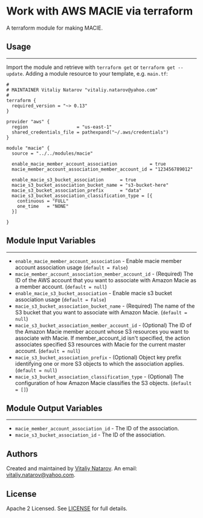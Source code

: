 # Work with AWS MACIE via terraform

A terraform module for making MACIE.


## Usage
----------------------
Import the module and retrieve with ```terraform get``` or ```terraform get --update```. Adding a module resource to your template, e.g. `main.tf`:

```
#
# MAINTAINER Vitaliy Natarov "vitaliy.natarov@yahoo.com"
#
terraform {
  required_version = "~> 0.13"
}

provider "aws" {
  region                  = "us-east-1"
  shared_credentials_file = pathexpand("~/.aws/credentials")
}

module "macie" {
  source = "../../modules/macie"

  enable_macie_member_account_association            = true
  macie_member_account_association_member_account_id = "123456789012"

  enable_macie_s3_bucket_association      = true
  macie_s3_bucket_association_bucket_name = "s3-bucket-here"
  macie_s3_bucket_association_prefix      = "data"
  macie_s3_bucket_association_classification_type = [{
    continuous = "FULL"
    one_time   = "NONE"
  }]

}
```

## Module Input Variables
----------------------
- `enable_macie_member_account_association` - Enable macie member account association usage (`default = False`)
- `macie_member_account_association_member_account_id` - (Required) The ID of the AWS account that you want to associate with Amazon Macie as a member account. (`default = null`)
- `enable_macie_s3_bucket_association` - Enable macie s3 bucket association usage (`default = False`)
- `macie_s3_bucket_association_bucket_name` - (Required) The name of the S3 bucket that you want to associate with Amazon Macie. (`default = null`)
- `macie_s3_bucket_association_member_account_id` - (Optional) The ID of the Amazon Macie member account whose S3 resources you want to associate with Macie. If member_account_id isn't specified, the action associates specified S3 resources with Macie for the current master account. (`default = null`)
- `macie_s3_bucket_association_prefix` - (Optional) Object key prefix identifying one or more S3 objects to which the association applies. (`default = null`)
- `macie_s3_bucket_association_classification_type` - (Optional) The configuration of how Amazon Macie classifies the S3 objects. (`default = []`)

## Module Output Variables
----------------------
- `macie_member_account_association_id` - The ID of the association.
- `macie_s3_bucket_association_id` - The ID of the association.


## Authors

Created and maintained by [Vitaliy Natarov](https://github.com/SebastianUA). An email: [vitaliy.natarov@yahoo.com](vitaliy.natarov@yahoo.com).

## License

Apache 2 Licensed. See [LICENSE](https://github.com/SebastianUA/terraform/blob/master/LICENSE) for full details.
